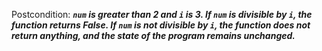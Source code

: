 Postcondition: ***`num` is greater than 2 and `i` is 3. If `num` is divisible by `i`, the function returns False. If `num` is not divisible by `i`, the function does not return anything, and the state of the program remains unchanged.***